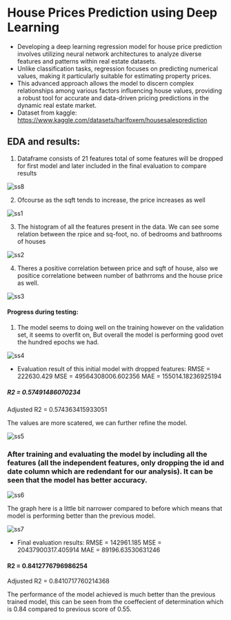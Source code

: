 # House Prices Prediction using Deep Learning

- Developing a deep learning regression model for house price prediction involves utilizing  neural network architectures to analyze diverse features and patterns within real estate datasets. 
- Unlike classification tasks, regression focuses on predicting numerical values, making it particularly suitable for estimating property prices. 
- This advanced approach allows the model to discern complex relationships among various factors influencing house values, providing a robust tool for accurate and data-driven pricing predictions in the dynamic real estate market.
- Dataset from kaggle: https://www.kaggle.com/datasets/harlfoxem/housesalesprediction

## EDA and results:

1. Dataframe consists of 21 features total of some features will be dropped for first model and later included in the final evaluation to compare results

![ss8](https://github.com/pushpakGD/deep_learning_houseSalesPredn/blob/main/images/ss8.png)

2. Ofcourse as the sqft tends to increase, the price increases as well

![ss1](https://github.com/pushpakGD/deep_learning_houseSalesPredn/blob/main/images/ss1.png)

3. The histogram of all the features present in the data.
We can see some relation between the rpice and sq-foot, no. of bedrooms and bathrooms of houses

![ss2](https://github.com/pushpakGD/deep_learning_houseSalesPredn/blob/main/images/ss2.png)

4. Theres a positive correlation between price and sqft of house, also we positice correlatione between number of bathrroms and the house price as well.

![ss3](https://github.com/pushpakGD/deep_learning_houseSalesPredn/blob/main/images/ss3.png)

#### Progress during testing:

1. The model seems to doing well on the training however on the validation set, it seems to overfit on, But overall the model is performing good ovet the hundred epochs we had.

![ss4](https://github.com/pushpakGD/deep_learning_houseSalesPredn/blob/main/images/ss4.png)

- Evaluation result of this initial model with dropped features:
RMSE = 222630.429 
MSE = 49564308006.602356 
MAE = 155014.18236925194 
##### R2 = 0.57491486070234 
Adjusted R2 = 0.574363415933051

The values are more scatered, we can further refine the model.

![ss5](https://github.com/pushpakGD/deep_learning_houseSalesPredn/blob/main/images/ss5.png)

### After training and evaluating the model by including all the features (all the independent features, only dropping the id and date column which are redendant for our analysis). It can be seen that the model has better accuracy. 

![ss6](https://github.com/pushpakGD/deep_learning_houseSalesPredn/blob/main/images/ss6.png)

The graph here is a little bit narrower compared to before which means that model is performing better than the previous model.

![ss7](https://github.com/pushpakGD/deep_learning_houseSalesPredn/blob/main/images/ss7.png)

- Final evaluation results:
RMSE = 142961.185 
MSE = 20437900317.405914 
MAE = 89196.63530631246 
#### R2 = 0.8412776796986254 
Adjusted R2 = 0.8410717760214368

The performance of the model achieved is much better than the previous trained model, this can be seen from the coeffecient of determination which is 0.84 compared to previous score of 0.55.
